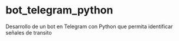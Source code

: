 # bot_telegram_python
Desarrollo de un bot en Telegram con Python que permita identificar señales de transito 

